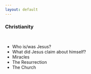 ```yaml
---
layout: default
---
```


### Christianity
&nbsp;

- Who is/was Jesus?
- What did Jesus claim about himself?
- Miracles
- The Resurrection
- The Church
